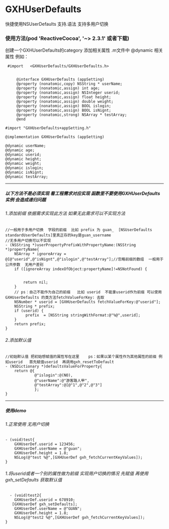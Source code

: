 # GXHUserDefaults
快捷使用NSUserDefaults  支持.语法  支持多用户切换
###  使用方法(pod 'ReactiveCocoa', '~> 2.3.1' 或者下载)
创建一个GXHUserDefaults的category  添加相关属性
.m文件中 @dynamic 相关属性
例如：
```
 #import   <GXHUserDefaults/GXHUserDefaults.h>
     
     
     @interface GXHUserDefaults (appSetting)
     @property (nonatomic,copy) NSString * userName;
     @property (nonatomic,assign) int age;
     @property (nonatomic,assign) NSInteger userid;
     @property (nonatomic,assign) float height;
     @property (nonatomic,assign) double weight;
     @property (nonatomic,assign) BOOL islogin;
     @property (nonatomic,assign) BOOL isNignt;
     @property (nonatomic,strong) NSArray * testArray;
     @end
```

```
#import "GXHUserDefaults+appSetting.h"

@implementation GXHUserDefaults (appSetting)

@dynamic userName;
@dynamic age;
@dynamic userid;
@dynamic height;
@dynamic weight;
@dynamic islogin;
@dynamic isNignt;
@dynamic testArray;

```
---
##### 以下方法不是必须实现  看工程需求对应实现  函数里不要使用GXHUserDefaults实例 会造成递归问题
###### 1.添加前缀 依据需求实现此方法   如果无此需求可以不实现方法
```
//一般用于多用户切换  字段的前缀  比如 prefix 为 guan_  [NSUserDefaults standardUserDefaults]里真正存的key是guan_username
//无多用户切换可以不实现
- (NSString *)userPropertyPrefixWithPropertyName:(NSString *)propertyName{
    NSArray * ignoreArray = @[@"userid",@"isNignt",@"islogin",@"testArray"];//忽略前缀的数组  一般用于公共参数  无用户差别
    if ([ignoreArray indexOfObject:propertyName]!=NSNotFound) {
        
        
        return nil;
    }
    // ps：自己不能作为自己的前缀   比如 userid  不能拿userid作为前缀 可以使用GXHUserDefaults 的类方法fetchValueForKey: 去取
    NSNumber * userid = [GXHUserDefaults fetchValueForKey:@"userid"];
    NSString * prefix;
    if (userid) {
         prefix  = [NSString stringWithFormat:@"%@",userid];
    }
    return prefix;
}
```
###### 2.添加默认值
```
//初始默认值 把初始想赋值的属性写在这里    ps：如果以某个属性作为其他属性的前缀 例如userid   首先赋值userid  再调用gxh_resetToDefault
- (NSDictionary *)defaultsValueForProperty{
    return @{
             @"islogin":@(NO),
             @"userName":@"游客路人甲",
             @"testArray":@[@"1",@"2",@"3"]
             };
}
```
---
##### 使用demo
###### 1.正常使用  无用户切换
```
- (void)test{
    GXHUserDef.userid = 123456;
    GXHUserDef.userName = @"guan";
    GXHUserDef.height = 1.8;
    NSLog(@"test %@",[GXHUserDef gxh_fetchCurrentKeyValues]);
}
```
###### 1.将userid或者一个别的属性做为前缀  实现用户切换的情况    先赋值  再使用gxh_setDefaults 获取默认值  

```
  - (void)test2{
    GXHUserDef.userid = 678910;
   [GXHUserDef gxh_setDefaults];
    GXHUserDef.userName = @"GUAN";
    GXHUserDef.height = 1.8;
    NSLog(@"test2 %@",[GXHUserDef gxh_fetchCurrentKeyValues]);
}
```





     
